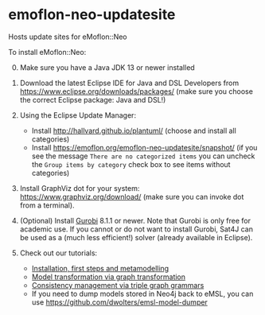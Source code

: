 # emoflon-neo-updatesite
Hosts update sites for eMoflon::Neo

To install eMoflon::Neo:

0. Make sure you have a Java JDK 13 or newer installed
1. Download the latest Eclipse IDE for Java and DSL Developers from https://www.eclipse.org/downloads/packages/ (make sure you choose the correct Eclipse package: Java and DSL!)

2. Using the Eclipse Update Manager:
    - Install  http://hallvard.github.io/plantuml/ (choose and install all categories)
    - Install  https://emoflon.org/emoflon-neo-updatesite/snapshot/ (if you see the message `There are no categorized items` you can uncheck the `Group items by category` check box to see items without categories)

3. Install GraphViz dot for your system:  https://www.graphviz.org/download/  (make sure you can invoke dot from a terminal).
4. (Optional) Install [Gurobi](http://www.gurobi.com/downloads/gurobi-optimizer) 8.1.1 or newer.  Note that Gurobi is only free for academic use.  If you cannot or do not want to install Gurobi, Sat4J can be used as a (much less efficient!) solver (already available in Eclipse).
5. Check out our tutorials:
    - [Installation, first steps and metamodelling](https://paper.dropbox.com/doc/Meta-Modelling-with-eNeo--BqO7ztnUG6wrUzfspsBpcmPPAQ-jKeVQDlC2BAdD0TDQuF0I)
    - [Model transformation via graph transformation](https://paper.dropbox.com/doc/Model-Transformation-via-Graph-Transformation-with-eNeo--BqMX~b4j2ouU1bSrSEawmCkEAQ-z2dkcPjjgz5nQem9CXR5m)
    - [Consistency management via triple graph grammars](https://paper.dropbox.com/doc/Consistency-Management-via-Triple-Graph-Grammars-with-eNeo--Bxl1bjrPyb4shF3IhRaqJWtSAg-TimuK2t1cq3SqazufqdZv)
    - If you need to dump models stored in Neo4j back to eMSL, you can use https://github.com/dwolters/emsl-model-dumper

